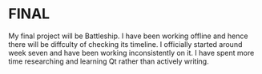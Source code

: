 # FINAL

My final project will be Battleship.  I have been working offline and hence there will be diffculty of checking its timeline.  I officially started around week seven and have been working inconsistently on it.  I have spent more time researching and learning Qt rather than actively writing.
